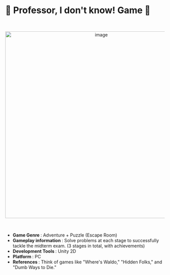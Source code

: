 # 👾 Professor, I don't know! Game 👾
<br>

<p align="center">
    <img width="591" alt="image" src="https://github.com/yeni-choi/prof-idk-game/assets/77966605/b58ae96f-8bc6-4a61-a05c-ff56e7c06840">
</p>

<br>

- <b> Game Genre </b>: Adventure + Puzzle (Escape Room)
- <b> Gameplay information </b>: Solve problems at each stage to successfully tackle the midterm exam. (3 stages in total, with achievements)
- <b> Development Tools </b>: Unity 2D
- <b> Platform </b>: PC
- <b> References </b> : Think of games like "Where's Waldo," "Hidden Folks," and "Dumb Ways to Die."
